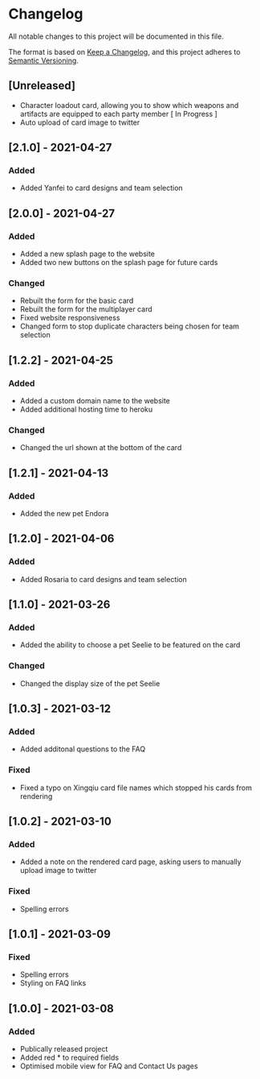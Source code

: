 # Changelog
All notable changes to this project will be documented in this file.

The format is based on [Keep a Changelog](https://keepachangelog.com/en/1.0.0/),
and this project adheres to [Semantic Versioning](https://semver.org/spec/v2.0.0.html).

## [Unreleased]
- Character loadout card, allowing you to show which weapons and artifacts are equipped to each party member  [ In Progress ]
- Auto upload of card image to twitter 

## [2.1.0] - 2021-04-27

### Added
- Added  Yanfei to card designs and team selection


## [2.0.0] - 2021-04-27

### Added
- Added  a new splash page to the website
- Added two new buttons on the splash page for future cards

### Changed
- Rebuilt the form for the basic card
- Rebuilt the form for the multiplayer card
- Fixed website responsiveness 
- Changed form to stop duplicate characters being chosen for team selection


## [1.2.2] - 2021-04-25

### Added
- Added a custom domain name to the website
- Added additional hosting time to heroku

### Changed
- Changed the url shown at the bottom of the card


## [1.2.1] - 2021-04-13

### Added
- Added the new pet Endora


## [1.2.0] - 2021-04-06

### Added
- Added Rosaria to card designs and team selection


## [1.1.0] - 2021-03-26

### Added
- Added the ability to choose a pet Seelie to be featured on the card

### Changed
- Changed the display size of the pet Seelie


## [1.0.3] - 2021-03-12

### Added
- Added additonal questions to the FAQ

### Fixed
- Fixed a typo on Xingqiu card file names which stopped his cards from rendering


## [1.0.2] - 2021-03-10

### Added
- Added a note on the rendered card page, asking users to manually upload image to twitter

### Fixed
- Spelling errors


## [1.0.1] - 2021-03-09

### Fixed
- Spelling errors
- Styling on FAQ links


## [1.0.0] - 2021-03-08

### Added
- Publically released project
- Added red * to required fields
- Optimised mobile view for FAQ and Contact Us pages



